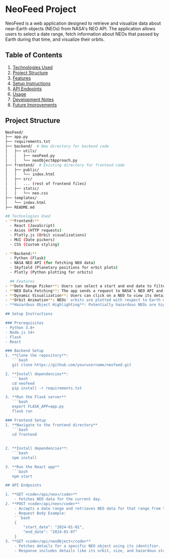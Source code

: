 # NeoFeed Project

NeoFeed is a web application designed to retrieve and visualize data about near-Earth objects (NEOs) from NASA's NEO API. The application allows users to select a date range, fetch information about NEOs that passed by Earth during that time, and visualize their orbits.

## Table of Contents
1. [Technologies Used](#technologies-used)
2. [Project Structure](#project-structure)
3. [Features](#features)
4. [Setup Instructions](#setup-instructions)
5. [API Endpoints](#api-endpoints)
6. [Usage](#usage)
7. [Development Notes](#development-notes)
8. [Future Improvements](#future-improvements)

## Project Structure
```bash
NeoFeed/
├── app.py
├── requirements.txt
├── backend/  # New directory for backend code
│   ├── utils/
│   │   ├── neoFeed.py
│   │   └── neoObjectApproach.py
├── frontend/  # Existing directory for frontend code
│   ├── public/
│   │   └── index.html
│   ├── src/
│   │   ... (rest of frontend files)
│   ├── static/
│   │   └── neo.css
├── templates/
│   └── index.html
├── README.md

## Technologies Used
- **Frontend:**
  - React (JavaScript)
  - Axios (HTTP requests)
  - Plotly.js (Orbit visualizations)
  - MUI (Date pickers)
  - CSS (Custom styling)

- **Backend:**
  - Python (Flask)
  - NASA NEO API (for fetching NEO data)
  - Skyfield (Planetary positions for orbit plots)
  - Plotly (Python plotting for orbits)

  ## Features
- **Date Range Picker**: Users can select a start and end date to filter NEO data.
- **NEO Data Fetching**: The app sends a request to NASA’s NEO API and retrieves data about near-Earth objects that passed Earth during the selected date range.
- **Dynamic Visualization**: Users can click on a NEO to view its details and orbit plotted with Plotly.js.
- **Orbit Animation**: NEOs' orbits are plotted with respect to Earth or other celestial bodies using accurate data from Skyfield.
- **Hazardous Object Highlighting**: Potentially hazardous NEOs are highlighted in orange for easy identification.

## Setup Instructions

### Prerequisites
- Python 3.8+
- Node.js 14+
- Flask
- React

### Backend Setup
1. **Clone the repository**:
   ```bash
   git clone https://github.com/yourusername/neofeed.git

2. **Install dependencies**:
   ```bash
   cd neofeed
   pip install -r requirements.txt

3. **Run the Flask server**
   ```bash
   export FLASK_APP=app.py
   flask run

### Frontend Setup
1. **Navigate to the frontend directory**
   ```bash
   cd frontend
   
   
2. **Install dependencies**:
   ```bash
   npm install

3. **Run the React app**
   ```bash
   npm start

## API Endpoints

1. **GET <code>/api/neo</code>**
    - Fetches NEO data for the current day.
2. **POST <code>/api/neo</code>**
    - Accepts a date range and retrieves NEO data for that range from the NASA NEO API.
    - Request Body Example:
    ```bash
    {
        "start_date": "2024-01-01",
        "end_date": "2024-01-07"
    }
3. **GET <code>/api/neoObject</code>**
    - Fetches details for a specific NEO object using its identifier.
    - Response includes details like its orbit, size, and hazardous status.




